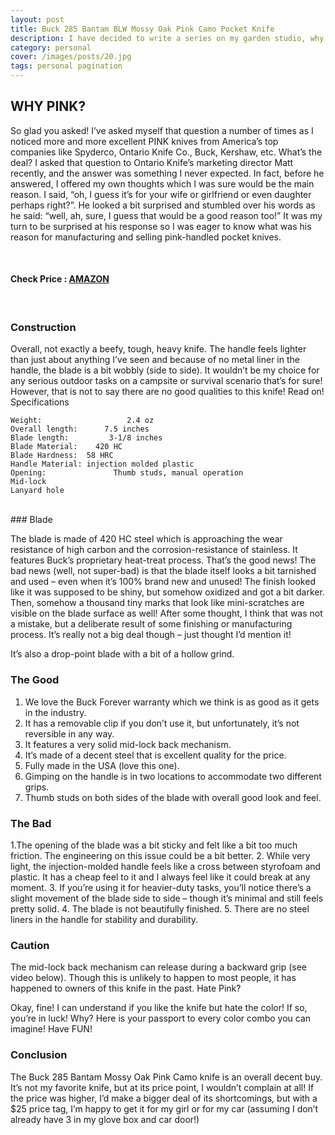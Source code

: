 ```yaml
---
layout: post
title: Buck 285 Bantam BLW Mossy Oak Pink Camo Pocket Knife
description: I have decided to write a series on my garden studio, why I decided to build it, the gear I selected and how I use it. Here is a quick overview of my plans for this series
category: personal
cover: /images/posts/20.jpg
tags: personal pagination
---
```

## WHY PINK?
So glad you asked!  I’ve asked myself that question a number of times as I noticed more and more excellent PINK knives from America’s top companies like Spyderco, Ontario Knife Co., Buck, Kershaw, etc.  What’s the deal?  I asked that question to Ontario Knife’s marketing director Matt recently, and the answer was something I never expected.  In fact, before he answered, I offered my own thoughts which I was sure would be the main reason.  I said, “oh, I guess it’s for your wife or girlfriend or even daughter perhaps right?”.  He looked a bit surprised and stumbled over his words as he said:  “well, ah, sure, I guess that would be a good reason too!”   It was my turn to be surprised at his response so I was eager to know what was his reason for manufacturing and selling pink-handled pocket knives.

<br>

#### Check Price : <span style="text-align: center;"><a href="https://www.amazon.com/Knee-Brace-Hinged-Open-Patella/dp/B001M0A4J4?imprToken=lFcarFcP8vgtc9JVmVVQfQ&slotNum=3&SubscriptionId=AKIAJFQC6LY6SIMGJTXA&tag=ha-best-braces-patellofemoral-pain-syndrome-20&linkCode=xm2&camp=2025&creative=165953&creativeASIN=B001M0A4J4" target="_blank" class='c-btn'>AMAZON</a></span> 

<br>

### Construction

Overall, not exactly a beefy, tough, heavy knife.  The handle feels lighter than just about anything I’ve seen and because of no metal liner in the handle, the blade is a bit wobbly (side to side).  It wouldn’t be my choice for any serious outdoor tasks on a campsite or survival scenario that’s for sure!  However, that is not to say there are no good qualities to this knife!  Read on!
Specifications

    Weight:                   2.4 oz
    Overall length:      7.5 inches
    Blade length:         3-1/8 inches
    Blade Material:    420 HC
    Blade Hardness:  58 HRC
    Handle Material: injection molded plastic
    Opening:               Thumb studs, manual operation
    Mid-lock
    Lanyard hole

<br>
### Blade

The blade is made of 420 HC steel which is approaching the wear resistance of high carbon and the corrosion-resistance of stainless.  It features Buck’s proprietary heat-treat process.  That’s the good news!  The bad news (well, not super-bad) is that the blade itself looks a bit tarnished and used – even when it’s 100% brand new and unused!  The finish looked like it was supposed to be shiny, but somehow oxidized and got a bit darker.  Then, somehow a thousand tiny marks that look like mini-scratches are visible on the blade surface as well!  After some thought, I think that was not a mistake, but a deliberate result of some finishing or manufacturing process.  It’s really not a big deal though – just thought I’d mention it!

It’s also a drop-point blade with a bit of a hollow grind.

### The Good
1. We love the Buck Forever warranty which we think is as good as it gets in the industry.
2. It has a removable clip if you don’t use it, but unfortunately, it’s not reversible in any way.
3. It features a very solid mid-lock back mechanism.
4. It’s made of a decent steel that is excellent quality for the price.
5. Fully made in the USA (love this one).
6. Gimping on the handle is in two locations to accommodate two different grips.
7. Thumb studs on both sides of the blade with overall good look and feel.

### The Bad
1.The opening of the blade was a bit sticky and felt like a bit too much friction.  The engineering on this issue could be a bit better.
2. While very light, the injection-molded handle feels like a cross between styrofoam and plastic.  It has a cheap feel to it and I always feel like it could break at any moment.
3. If you’re using it for heavier-duty tasks, you’ll notice there’s a slight movement of the blade side to side – though it’s minimal and still feels pretty solid.
4. The blade is not beautifully finished.
5. There are no steel liners in the handle for stability and durability.

### Caution

The mid-lock back mechanism can release during a backward grip (see video below).  Though this is unlikely to happen to most people, it has happened to owners of this knife in the past.
Hate Pink?

Okay, fine!  I can understand if you like the knife but hate the color!  If so, you’re in luck!  Why?  Here is your passport to every color combo you can imagine!  Have FUN!

### Conclusion

The Buck 285 Bantam Mossy Oak Pink Camo knife is an overall decent buy.  It’s not my favorite knife, but at its price point, I wouldn’t complain at all!  If the price was higher, I’d make a bigger deal of its shortcomings, but with a $25 price tag, I’m happy to get it for my girl or for my car (assuming I don’t already have 3 in my glove box and car door!)



